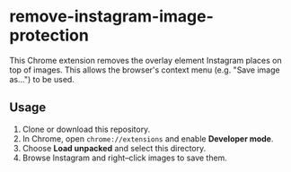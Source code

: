 # remove-instagram-image-protection

This Chrome extension removes the overlay element Instagram places on top of images.
This allows the browser's context menu (e.g. "Save image as…") to be used.

## Usage

1. Clone or download this repository.
2. In Chrome, open `chrome://extensions` and enable **Developer mode**.
3. Choose **Load unpacked** and select this directory.
4. Browse Instagram and right–click images to save them.

